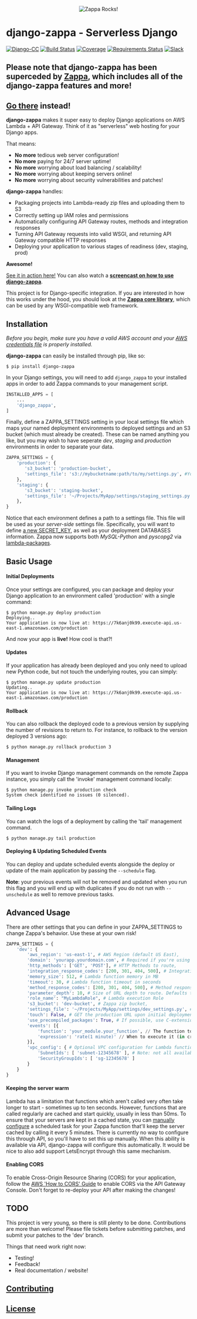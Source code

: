 <p align="center">
  <img src="http://i.imgur.com/oePnHJn.jpg" alt="Zappa Rocks!"/>
</p>

# django-zappa - Serverless Django

[![Django-CC](https://img.shields.io/badge/Django-CC-ee66dd.svg)](https://github.com/codingjoe/django-cc)
[![Build Status](https://travis-ci.org/Miserlou/django-zappa.svg)](https://travis-ci.org/Miserlou/django-zappa)
[![Coverage](https://img.shields.io/coveralls/Miserlou/django-zappa.svg)](https://coveralls.io/github/Miserlou/django-zappa)
[![Requirements Status](https://requires.io/github/Miserlou/django-zappa/requirements.svg?branch=master)](https://requires.io/github/Miserlou/django-zappa/requirements/?branch=master)
[![Slack](https://img.shields.io/badge/chat-slack-ff69b4.svg)](https://slackautoinviter.herokuapp.com/)


## Please note that django-zappa has been superceded by [Zappa](https://github.com/Miserlou/Zappa), which includes all of the django-zappa features and more!
## [Go there](https://github.com/Miserlou/Zappa) instead!

**django-zappa** makes it super easy to deploy Django applications on AWS Lambda + API Gateway. Think of it as "serverless" web hosting for your Django apps.

That means:

* **No more** tedious web server configuration!
* **No more** paying for 24/7 server uptime!
* **No more** worrying about load balancing / scalability!
* **No more** worrying about keeping servers online!
* **No more** worrying about security vulnerabilities and patches!

**django-zappa** handles:

* Packaging projects into Lambda-ready zip files and uploading them to S3
* Correctly setting up IAM roles and permissions
* Automatically configuring API Gateway routes, methods and integration responses
* Turning API Gateway requests into valid WSGI, and returning API Gateway compatible HTTP responses
* Deploying your application to various stages of readiness (dev, staging, prod)

__Awesome!__

[See it in action here!](https://zappa.gun.io/) You can also watch a **[screencast on how to use django-zappa](https://www.youtube.com/watch?v=plUrbPN0xc8&feature=youtu.be)**.

This project is for Django-specific integration. If you are interested in how this works under the hood, you should look at the **[Zappa core library](https://github.com/Miserlou/Zappa)**, which can be used by any WSGI-compatible web framework.

## Installation

_Before you begin, make sure you have a valid AWS account and your [AWS credentials file](https://blogs.aws.amazon.com/security/post/Tx3D6U6WSFGOK2H/A-New-and-Standardized-Way-to-Manage-Credentials-in-the-AWS-SDKs) is properly installed._

**django-zappa** can easily be installed through pip, like so:

    $ pip install django-zappa

In your Django settings, you will need to add `django_zappa` to your installed apps in order to add Zappa commands to your management script.

```python
INSTALLED_APPS = [
    ...
    'django_zappa',
]
```

Finally, define a ZAPPA_SETTINGS setting in your local settings file which maps your named deployment environments to deployed settings and an S3 bucket (which must already be created). These can be named anything you like, but you may wish to have seperate _dev_, _staging_ and _production_ environments in order to separate your data.

```python
ZAPPA_SETTINGS = {
    'production': {
       's3_bucket': 'production-bucket',
       'settings_file': 's3://mybucketname:path/to/my/settings.py', #You can also use the local format ~/Projects/MyApp/settings/production_settings.py
    },
    'staging': {
       's3_bucket': 'staging-bucket',
       'settings_file': '~/Projects/MyApp/settings/staging_settings.py',
    },
}
```

Notice that each environment defines a path to a settings file. This file will be used as your _server-side_ settings file. Specifically, you will want to define [a new SECRET_KEY](https://gist.github.com/Miserlou/a9cbe22d06cbabc07f21), as well as your deployment DATABASES information. Zappa now supports both _MySQL-Python_ and _pyscopg2_ via [lambda-packages](https://github.com/Miserlou/lambda-packages).

## Basic Usage

#### Initial Deployments

Once your settings are configured, you can package and deploy your Django application to an environment called 'production' with a single command:

    $ python manage.py deploy production
    Deploying..
    Your application is now live at: https://7k6anj0k99.execute-api.us-east-1.amazonaws.com/production

And now your app is **live!** How cool is that?!

#### Updates

If your application has already been deployed and you only need to upload new Python code, but not touch the underlying routes, you can simply:

    $ python manage.py update production
    Updating..
    Your application is now live at: https://7k6anj0k99.execute-api.us-east-1.amazonaws.com/production

#### Rollback

You can also rollback the deployed code to a previous version by supplying the number of revisions to return to. For instance, to rollback to the version deployed 3 versions ago:

    $ python manage.py rollback production 3

#### Management

If you want to invoke Django management commands on the remote Zappa instance, you simply call the 'invoke' management command locally:

    $ python manage.py invoke production check
    System check identified no issues (0 silenced).

#### Tailing Logs

You can watch the logs of a deployment by calling the 'tail' management command.

    $ python manage.py tail production

#### Deploying & Updating Scheduled Events

You can deploy and update scheduled events alongside the deploy or update of the main
application by passing the `--schedule` flag.

**Note**: your previous events will not be removed and updated when you run this
flag and you will end up with duplicates if you do not run with `--unschedule` as
well to remove previous tasks.

## Advanced Usage

There are other settings that you can define in your ZAPPA_SETTINGS
to change Zappa's behavior. Use these at your own risk!

```python
ZAPPA_SETTINGS = {
    'dev': {
        'aws_region': 'us-east-1', # AWS Region (default US East),
        'domain': 'yourapp.yourdomain.com', # Required if you're using a domain
        'http_methods': ['GET', 'POST'], # HTTP Methods to route,
        'integration_response_codes': [200, 301, 404, 500], # Integration response status codes to route
        'memory_size': 512, # Lambda function memory in MB
        'timeout': 30, # Lambda function timeout in seconds
        'method_response_codes': [200, 301, 404, 500], # Method response status codes to route
        'parameter_depth': 10, # Size of URL depth to route. Defaults to 8.
        'role_name': "MyLambdaRole", # Lambda execution Role
        's3_bucket': 'dev-bucket', # Zappa zip bucket,
        'settings_file': '~/Projects/MyApp/settings/dev_settings.py', # Server side settings file location or use the s3://mybucketname:path/to/my/settings.py format,
        'touch': False, # GET the production URL upon initial deployment (default True)
        'use_precompiled_packages': True, # If possible, use C-extension packages which have been pre-compiled for AWS Lambda
        'events': [{
            'function': 'your_module.your_function', // The function to execute
            'expression': 'rate(1 minute)' // When to execute it (in cron or rate format)
        }],
        'vpc_config': { # Optional VPC configuration for Lambda function
            'SubnetIds': [ 'subnet-12345678' ], # Note: not all availability zones support Lambda!
            'SecurityGroupIds': [ 'sg-12345678' ]
        }
    }
}
```

#### Keeping the server warm

Lambda has a limitation that functions which aren't called very often take longer to start - sometimes up to ten seconds. However, functions that are called regularly are cached and start quickly, usually in less than 50ms. To ensure that your servers are kept in a cached state, you can [manually configure](http://stackoverflow.com/a/27382253) a scheduled task for your Zappa function that'll keep the server cached by calling it every 5 minutes. There is currently no way to configure this through API, so you'll have to set this up manually. When this ability is available via API, django-zappa will configure this automatically. It would be nice to also add support LetsEncrypt through this same mechanism.

#### Enabling CORS

To enable Cross-Origin Resource Sharing (CORS) for your application, follow the [AWS 'How to CORS' Guide](https://docs.aws.amazon.com/apigateway/latest/developerguide/how-to-cors.html) to enable CORS via the API Gateway Console. Don't forget to re-deploy your API after making the changes!

## TODO

This project is very young, so there is still plenty to be done. Contributions are more than welcome! Please file tickets before submitting patches, and submit your patches to the 'dev' branch.

Things that need work right now:

* Testing!
* Feedback!
* Real documentation / website!

## [Contributing](CONTRIBUTING.md)

## [License](LICENSE)
